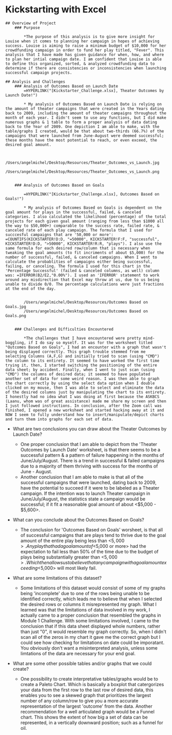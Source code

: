 # Kickstarting with Excel
    ## Overview of Project
        ### Purpose
        
            *The purpose of this analysis is to give more insight for Louise when it comes to planning her campaign in hopes of achieving success. Louise is aiming to raise a minimum budget of $10,000 for her crowdfunding campaign in order to fund her play titled, "Fever". This analysis that I have made has given guidance for when, how, and where to plan her intial campaign date. I am confident that Louise is able to define this organized, sorted, & analyzed crowdfunding data to determine if there are consistencies or inconsistencies when launching successful campaign projects.

    ## Analysis and Challenges
        ### Analysis of Outcomes Based on Launch Date
            =HYPERLINK("[Kickstarter_Challenge.xlsx], Theater Outcomes by Launch Date!")
            
            * My analysis of Outcomes Based on Launch Date is relying on the amount of theater campaigns that were created in the Years dating back to 2009, including the amount of theater campaigns throughout the month of each year. I didn't seem to use any functions, but I did make numerous graphs & 1 table to form a proper analysis of data dating back to the Year of 2009. One depiction I am able to make, with the table/graphs I created, would be that about two-thirds (66.7%) of the campaigns that were launched from June-August were deemed successful; these months have the most potential to reach, or even exceed, the desired goal amount. 
            
            
            /Users/angelmichel/Desktop/Resources/Theater_Outcomes_vs_Launch.jpg
            /Users/angelmichel/Desktop/Resources/Theater_Outcomes_vs_Launch.png
            
            
        ### Analysis of Outcomes Based on Goals
        
            =HYPERLINK("[Kickstarter_Challenge.xlsx], Outcomes Based on Goals!")
            
            * My analysis of Outcomes Based on Goals is dependent on the goal amount for plays in the successful, failed, & canceled categories. I also calculated the likelihood (percentage) of the total projects for each given goal amount (ranging from less than $1000 all the way to $50,000+) comparable to the success rate, failed rate, & canceled rate of each play campaign. The formula that I used for succcesful campaigns that are '50,000 or more': =COUNTIFS(KICKSTARTER!D:D, "=50000", KICKSTARTER!F:F, "successful", KICKSTARTER!D:D, ">50000", KICKSTARTER!R:R, "plays"). I also use the same formula for each desired row/column that is necessary when tweaking the goal amounts (to fit incriments of about $5,000) for the number of successful, failed, & canceled campaigns. When I went to calculate the probablities of campaigns either being successful, failing, or canceling. The formula I used for this chart in the 'Percentage Successful' (failed & canceled columns, as well) column was: =IFERROR(B2/E2,"0.00%"). I used an 'IFERROR' statement to work around any misdirection that Excel may throw at us, due to us being unable to divide 0/0. The percentage calculations were just fractions at the end of the day. 
            
            
            /Users/angelmichel/Desktop/Resources/Outcomes Based on Goals.jpg
            /Users/angelmichel/Desktop/Resources/Outcomes Based on Goals.png
            
            
        ### Challenges and Difficulties Encountered
        
            *The challenges that I have encountered were pretty mind-boggling, if I do say so myself. It was for the worksheet titled "Outcomes Based on Goals", I had an encounter with a graph that wasn't being displayed correctly. This graph trouble stemmed from me selecting Columns (A,F,G) and initially tried to scan (using "CMD") the column to its entirety. It seemed to have worked the first time trying it, then, I started switching the positioning of the entire data sheet; by accident. Finally, when I went to just scan (using "CMD") the columns of desired data; it seemed to have populated another set of data for some weird reason. I was then able to graph the chart correctly by using the select data option when I double clicked on my mouse, then I was able to select and eliminate the data of the desired columns just by manipulating the chart to its entirety. I honestly had no idea what I was doing at first because the ASKBCS (Laanu, whom was of great assistance) made me share my screen and then I just followed instructions. In conclusion, after the Zoom call was finished, I opened a new worksheet and started hacking away at it and NOW I seem to fully understand how to insert/manipulate/depict charts and turn them into graphs for each set of data. 

- What are two conclusions you can draw about the Theater Outcomes by Launch Date?

    * One proper conclusion that I am able to depict from the 'Theater Outcomes by Launch Date' worksheet, is that there seems to be a successful pattern & a pattern of failure happening in the months of June/July/August. There is a trend in successful & failed campaigns due to a majority of them thriving with success for the months of June - August. 
    * Another conclusion that I am able to make is that all of the successful campaigns that were launched, dating back to 2009, have the potential to succeed if it were to be labeled as a Theater campaign. If the intention was to launch Theater campaign in June/July/August, the statistics state a campaign would be successful; if it fit a reasonable goal amount of about <$5,000 - $5,600>. 
            
- What can you conclude about the Outcomes Based on Goals?

    * The conclusion for 'Outcomes Based on Goals' worsheet, is that all of successful campaigns that are plays tend to thrive due to the goal amount of the entire play being less than <$5,000>. Any play that had a goal amount of <$5,000 or more> had the expectation to fail less than 50% of the time due to the budget of plays being substantially greater than <$5,000>. Which then allows us to believe that any campaign with a goal amount exceeding <$5,000> will most likely fail. 

- What are some limitations of this dataset?

    * Some limitations of this dataset would consist of some of my graphs being 'incomplete' due to one of the rows being unable to be identified correctly, which leads me to believe that when I selected the desired rows or columns it misrepresented my graph. What I learned was that the limitations of data involved in my work, I actually came to a proper conclusion that resembled the graphs in Module 1 Challenge. With some limitations involved, I came to the conclusion that if this data sheet displayed whole numbers, rather than just "0", it would resemble my graph correctly. So, when I didn't scan all of the zeros in my chart it gave me the correct graph but I could see how checking for limitations on date could be imporatant. You obviously don't want a misinterpreted analysis, unless some limtations of the data are necessary for your end goal. 

- What are some other possible tables and/or graphs that we could create?

    * One possibility to create interpretative tables/graphs would be to create a Paleto Chart. Which is basically a boxplot that catergorizes your data from the first row to the last row of desired data, this enables you to see a skewed graph that prioritizes the largest number of any column/row to give you a more accurate representation of the largest 'outcome' from the data. Another recommendation for a well articulated graph would be a Funnel chart. This shows the extent of how big a set of data can be represented, in a vertically downward position; such as a funnel for oil. 
